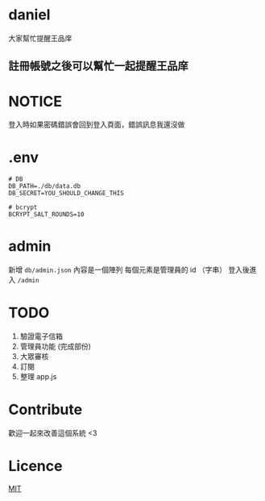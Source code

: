 # daniel
大家幫忙提醒王品庠

註冊帳號之後可以幫忙一起提醒王品庠
---

# NOTICE
登入時如果密碼錯誤會回到登入頁面，錯誤訊息我還沒做

# .env
```
# DB
DB_PATH=./db/data.db
DB_SECRET=YOU_SHOULD_CHANGE_THIS

# bcrypt
BCRYPT_SALT_ROUNDS=10
```

# admin
新增 `db/admin.json`
內容是一個陣列
每個元素是管理員的 id （字串）
登入後進入 `/admin`

# TODO
1. 驗證電子信箱
2. 管理員功能 (完成部份)
3. 大眾審核
4. 訂閱
5. 整理 app.js

# Contribute
歡迎一起來改善這個系統 <3

# Licence
[MIT](./LICENCE)
